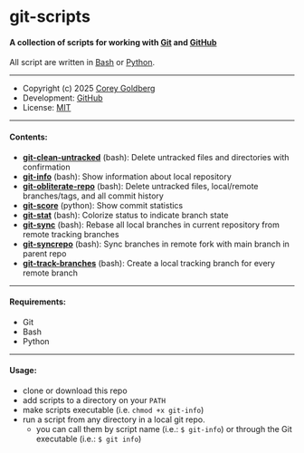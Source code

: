 # git-scripts

#### A collection of scripts for working with [Git][git-home] and [GitHub][github-home]

All script are written in [Bash][bash-home] or [Python][python-home].

---

- Copyright (c) 2025 [Corey Goldberg][github-profile]
- Development: [GitHub][github-repo]
- License: [MIT][mit-license]

----

#### Contents:

- [**git-clean-untracked**](https://github.com/cgoldberg/git-scripts/blob/main/git-clean-untracked) (bash): Delete untracked files and directories with confirmation
- [**git-info**](https://github.com/cgoldberg/git-scripts/blob/main/git-info) (bash): Show information about local repository
- [**git-obliterate-repo**](https://github.com/cgoldberg/git-obliterate-repo/blob/main/git-info) (bash): Delete untracked files, local/remote branches/tags, and all commit history
- [**git-score**](https://github.com/cgoldberg/git-scripts/blob/main/git-score) (python): Show commit statistics
- [**git-stat**](https://github.com/cgoldberg/git-scripts/blob/main/git-stat) (bash): Colorize status to indicate branch state
- [**git-sync**](https://github.com/cgoldberg/git-scripts/blob/main/git-sync) (bash): Rebase all local branches in current repository from remote tracking branches
- [**git-syncrepo**](https://github.com/cgoldberg/git-scripts/blob/main/git-syncrepo) (bash): Sync branches in remote fork with main branch in parent repo
- [**git-track-branches**](https://github.com/cgoldberg/git-scripts/blob/main/git-track-branches) (bash): Create a local tracking branch for every remote branch

----

#### Requirements:

- Git
- Bash
- Python

----

#### Usage:

- clone or download this repo
- add scripts to a directory on your `PATH`
- make scripts executable (i.e. `chmod +x git-info`)
- run a script from any directory in a local git repo.
  - you can call them by script name (i.e.: `$ git-info`)
    or through the Git executable (i.e.: `$ git info`)

[git-home]: https://git-scm.com
[github-home]: https://github.com
[github-profile]: https://github.com/cgoldberg
[github-repo]: https://github.com/cgoldberg/git-scripts
[bash-home]: https://www.gnu.org/software/bash
[python-home]: https://www.python.org
[mit-license]: https://raw.githubusercontent.com/cgoldberg/git-scripts/refs/heads/main/LICENSE
